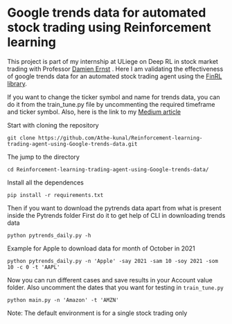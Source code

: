 # Google trends data for automated stock trading using Reinforcement learning
This project is part of my internship at ULiege on Deep RL in stock market trading with Professor [Damien Ernst](https://scholar.google.com/citations?user=91ZxYSsAAAAJ&hl=en) . Here I am validating the effectiveness of google trends data for an automated stock trading agent using the [FinRL library](https://github.com/AI4Finance-Foundation/FinRL).

If you want to change the ticker symbol and name for trends data, you can do it from the train_tune.py file by uncommenting the required timeframe and ticker symbol. Also, here is the link to my [Medium article](https://athekunal.medium.com/google-trends-data-for-automated-stock-trading-using-reinforcement-learning-9c0fd6d00678)

Start with cloning the repository
```
git clone https://github.com/Athe-kunal/Reinforcement-learning-trading-agent-using-Google-trends-data.git
```

The jump to the directory
```
cd Reinforcement-learning-trading-agent-using-Google-trends-data/
```

Install all the dependences
```
pip install -r requirements.txt
```
Then if you want to download the pytrends data apart from what is present inside the Pytrends folder
First do it to get help of CLI in downloading trends data
```
python pytrends_daily.py -h
```
Example for Apple to download data for month of October in 2021
```
python pytrends_daily.py -n 'Apple' -say 2021 -sam 10 -soy 2021 -som 10 -c 0 -t 'AAPL'
```

Now you can run different cases and save results in your Account value folder. Also uncomment the dates that you want for testing in ```train_tune.py```

```
python main.py -n 'Amazon' -t 'AMZN'
```
Note: The default environment is for a single stock trading only

